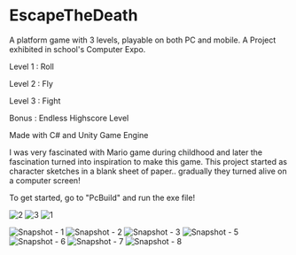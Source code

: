 # EscapeTheDeath
A platform game with 3 levels, playable on both PC and mobile. A Project exhibited in school's Computer Expo.
  
  Level 1 : Roll
  
  Level 2 : Fly
  
  Level 3 : Fight

  Bonus : Endless Highscore Level
  
Made with C# and Unity Game Engine

I was very fascinated with Mario game during childhood and later the fascination turned into inspiration to make this game. This project started as character sketches in a blank sheet of paper.. gradually they turned alive on a computer screen!

To get started, go to "PcBuild" and run the exe file!

![2](https://user-images.githubusercontent.com/53051451/197592379-0303cf41-0982-4c40-9a75-c10cae192ac5.jpg)
![3](https://user-images.githubusercontent.com/53051451/197592397-468976eb-b4f8-4bbc-a1eb-6d9d0b73d803.jpg)
![1](https://user-images.githubusercontent.com/53051451/197592406-8c886a4d-c9ae-49c4-8ebd-c5c88fb87659.jpg)


![Snapshot - 1](https://user-images.githubusercontent.com/53051451/197585078-ad345ddc-c852-4cfa-ad20-d5b2ac2dc04e.png)
![Snapshot - 2](https://user-images.githubusercontent.com/53051451/197585210-18ecf083-a3ec-49f2-8789-f9ee26c9b7c0.png)
![Snapshot - 3](https://user-images.githubusercontent.com/53051451/197585215-60bab64a-1386-4d1a-b728-0fa9a02c9ac4.png)
![Snapshot - 5](https://user-images.githubusercontent.com/53051451/197585218-b8049b1f-0388-48ca-8dcf-aaa5137bee08.png)
![Snapshot - 6](https://user-images.githubusercontent.com/53051451/197585220-d00fb47c-0e9c-488d-bfa5-a5f29c820bbf.png)
![Snapshot - 7](https://user-images.githubusercontent.com/53051451/197585225-df8add88-476b-4008-ae9a-6eef5e576db1.png)
![Snapshot - 8](https://user-images.githubusercontent.com/53051451/197585202-d3068115-8bce-4f85-b530-a54917b91fc9.png)




